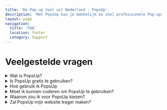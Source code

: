 ```yaml
---
title: 'De Pop-up tool uit Nederland - PopsUp'
description: 'Met PopsUp kun je makkelijk en snel professionele Pop-ups bouwen en integreren in je website, webshop of webapplicatie.'
layout: page
navigation:
  title: 'FAQ'
  location: footer
  category: Support
---
```


# Veelgestelde vragen

<details>
<summary>Wat is PopsUp?</summary>
PopsUp is de software oplossing waarmee je makkelijk en snel een professionele Pop-up op je website kunt integreren.
Deze software gaat jouw campagne(s) naar een hoger niveau tillen door gebruik te maken van een breed scala aan triggers en opties. Daardoor toon je op het juiste moment, de juiste content aan je websitebezoekers zonder dat de performance van je website hieronder lijdt.
</details>

<details>
<summary>Is PopsUp gratis te gebruiken?</summary>
Nee, PopsUp is niet gratis. Je krijgt 14 dagen de tijd om de software uit te proberen. Wellicht dat PopsUp een gratis plan krijgt in de toekomst.
</details>

<details>
<summary>Hoe gebruik ik PopsUp</summary>
Binnen PopsUp maak je een campagne aan, deze genereerd een uniek script wat je vervolgens op iedere pagina binnen je website moet plaatsen. Als dit is gebeurt kun je de campagne binnen PopsUp live zetten. Afhankelijk van je instellingen zal de pop-up getoond worden op jouw website.
</details>

<details>
<summary>Moet ik kunnen coderen om PopsUp te gebruiken?</summary>
Voor nu wel, om een pop-up te bouwen heb je kennis nodig van HTML, CSS en Javascript. In het eerste kwartaal van dit jaar komt er een update waarmee je zonder enige technische kennis een pop-up in elkaar kunt klikken.
</details>

<details>
<summary>Waarom zou ik voor PopsUp kiezen?</summary>
PopsUp is handig in gebruik voor zowel een marketeer, een webshop beheerder als voor developers. De software is gebruiksvriendelijk waardoor iedereen makkelijk en snel een effectieve pop-up op kan zetten.

Daarnaast kunnen developers hun eigen code toevoegen om zo het maximale uit de software te halen en een unieke Pop-up te creëren.

</details>

<details>
<summary>Zal PopsUp mijn website trager maken?</summary>
Absoluut niet! PopsUp is zorgvuldig ontwikkeld met performance in gedachte. Onze embedded code zal geen effect hebben op je laadtijd.
</details>
